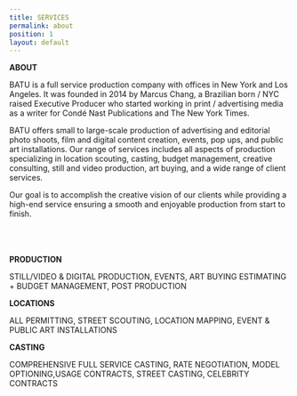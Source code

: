 ```yaml
---
title: SERVICES
permalink: about
position: 1
layout: default
---
```


**ABOUT**

BATU is a full service production company with offices in New York and Los Angeles. It was founded in 2014 by Marcus Chang, a Brazilian born / NYC raised Executive Producer who started working in print / advertising media as a writer for Condé Nast Publications and The New York Times.

BATU offers small to large-scale production of advertising and editorial photo shoots, film and digital content creation, events, pop ups, and public art installations.  Our range of services includes all aspects of production specializing in location scouting, casting, budget management, creative consulting, still and video production, art buying, and a wide range of client services.

Our goal is to accomplish the creative vision of our clients while providing a high-end service ensuring a smooth and enjoyable production from start to finish.
<br><br><br><br>





**PRODUCTION**

STILL/VIDEO & DIGITAL PRODUCTION, EVENTS, ART BUYING
ESTIMATING \+ BUDGET MANAGEMENT, POST PRODUCTION



**LOCATIONS**

ALL PERMITTING, STREET SCOUTING, LOCATION MAPPING, EVENT & PUBLIC ART INSTALLATIONS


**CASTING**

COMPREHENSIVE FULL SERVICE CASTING, RATE NEGOTIATION, MODEL OPTIONING,USAGE CONTRACTS, STREET CASTING, CELEBRITY CONTRACTS